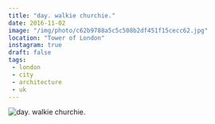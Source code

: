 ```yaml
---
title: "day. walkie churchie."
date: 2016-11-02
image: "/img/photo/c62b9788a5c5c508b2df451f15cecc62.jpg"
location: "Tower of London"
instagram: true
draft: false
tags:
 - london
 - city
 - architecture
 - uk
---
```


![day. walkie churchie.](/img/photo/c62b9788a5c5c508b2df451f15cecc62.jpg)
